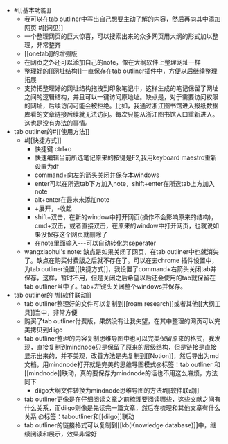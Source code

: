 - #[[基本功能]]
    - 我可以在tab outliner中写出自己想要主动了解的内容，然后再向其中添加网页 #[[洞见]]
    - 一个整理网页的巨大惊喜，可以搜索出来的众多网页用大纲的形式加以整理，非常整齐
    - [[onetab]]的增强版
    - 在网页之外还可以添加自己的note，像在大纲软件上整理网址一样
    - 整理好的[[网址结构]]一直保存在tab outliner插件中，方便以后继续整理拓展
    - 支持把整理好的网址结构拖拽到印象笔记中，这样生成的笔记保留了网址之间的逻辑结构，并且可以一键访问原地址。缺点是，对于需要访问权限的网址，后续访问可能会被拒绝。比如，我通过浙江图书馆进入报纸数据库看的文章链接后续就无法访问。每次只能从浙江图书馆入口重新进入。这也是没有办法的事情。
- tab outliner的#[[使用方法]]
    - #[[快捷方式]]
        - 快捷键 ctrl+o
        - 快速编辑当前所选笔记原来的按键是F2,我用keyboard maestro重新设置为df
        - command+向左的箭头关闭并保存本windows
        - enter可以在所选tab下方加入note，shift+enter在所选tab上方加入note
        - alt+enter在最末未添加note
        - +展开，-收起
        - shift+双击，在新的window中打开网页(操作不会影响原来的结构)，cmd+双击，或者直接双击，在原来的window中打开网页，也就说如果没保存这个网页就删除了
        - 在note里面输入---可以自动转化为seperater
    - wangxiaohui's note: 缺点是如果关闭了网页，在tab outliner中也就消失了。缺点在购买付费版之后就不存在了。可以在去chrome 插件设置中，为tab outliner设置[[快捷方式]]，我设置了command+右箭头关闭tab并保存，这样，暂时不用，但是关闭之后希望以后还会使用的tab就保留在tab outliner当中了。tab+左键头关闭整个windows并保存。
- tab outliner的  #[[软件联动]]
    - tab outliner整理好的文件可以复制到[[roam research]]或者其他[[大纲工具]]当中，非常方便
    - 购买了tab outliner付费版，果然没有让我失望，在其中整理的网页可以完美拷贝到diigo
    - tab outliner整理的内容复制思维导图中也可以完美保留原来的格式，我发现，直接复制到mindnode只是保留了原来的层级结构，但是链接是直接显示出来的，并不美观，改善方法是先复制到[[Notion]]，然后导出为md文档，用mindnode打开就是完美的思维导图模式@标签：tab outliner 和[[mindnode]]联动，真的要保存为mindnode的话也不用这么麻烦，方法同下
        - diigo大纲文件转换为mindnode思维导图的方法#[[软件联动]]
    - tab outliner更像是在仔细阅读文章之前梳理要阅读哪些，这些文献之间有什么关系，而diigo则像是先读完一篇文章，然后在梳理和其他文章有什么关系 @标签：taboutliner和[[diigo]]联动
    - tab outliner的链接格式可以复制到[[kb(Knowledge database)]]中，继续阅读和展示，效果非常好

